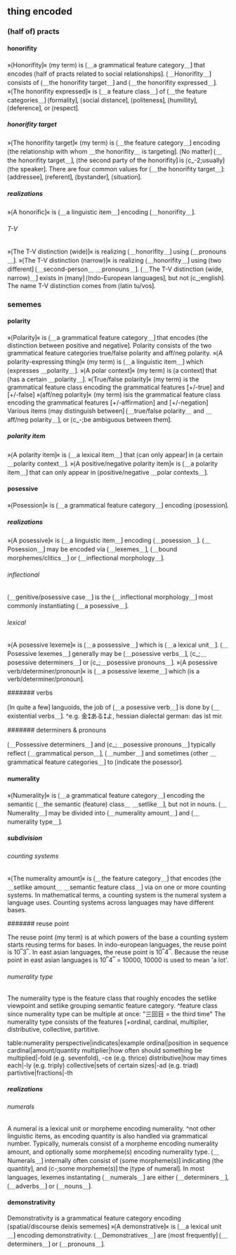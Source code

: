 ## thing encoded

### (half of) practs

#### honorifity

»⟮Honorifity⟯« (my term) is ⟮＿a grammatical feature category＿⟯ that encodes ⟮half of practs related to social relationships⟯.
⟮＿Honorifity＿⟯ consists of ⟮＿the honorifity target＿⟯ and ⟮＿the honorifity expressed＿⟯.
»⟮The honorifity expressed⟯« is ⟮＿a feature class＿⟯ of ⟮＿the feature categories＿⟯ ⟮formality⟯, ⟮social distance⟯, ⟮politeness⟯, ⟮humillity⟯, ⟮deference⟯, or ⟮respect⟯.

##### honorifity target

»⟮The honorifity target⟯« (my term) is ⟮＿the feature category＿⟯ encoding ⟮the relationship with whom ＿the honorifity＿ is targeting⟯.
⟮No matter⟯ ⟮＿the honorifity target＿⟯, ⟮the second party of the honorifity⟯ is ⟮c_-2;usually⟯ ⟮the speaker⟯.
There are four common values for ⟮＿the honorifity target＿⟯: ⟮addressee⟯, ⟮referent⟯, ⟮bystander⟯, ⟮situation⟯.

##### realizations

»⟮A honorific⟯« is ⟮＿a linguistic item＿⟯ encoding ⟮＿honorifity＿⟯.

###### T-V

»⟮The T-V distinction (wide)⟯« is realizing ⟮＿honorifity＿⟯ using ⟮＿pronouns＿⟯.
»⟮The T-V distinction (narrow)⟯« is realizing ⟮＿honorifity＿⟯ using ⟮two different⟯ ⟮＿second-person＿ ＿pronouns＿⟯.
⟮＿The T-V distinction (wide, narrow)＿⟯ exists in ⟮many⟯ ⟮Indo-European languages⟯, but not ⟮c_;english⟯.
The name T-V distinction comes from ⟮latin tu/vos⟯.

### sememes

#### polarity

»⟮Polarity⟯« is ⟮＿a grammatical feature category＿⟯ that encodes ⟮the distinction between positive and negative⟯.
Polarity consists of the two grammatical feature categories true/false polarity and aff/neg polarity.
»⟮A polarity-expressing thing⟯« (my term) is ⟮＿a linguistic item＿⟯ which ⟮expresses ＿polarity＿⟯.
»⟮A polar context⟯« (my term) is ⟮a context⟯ that ⟮has a certain ＿polarity＿⟯.
»⟮True/false polarity⟯« (my term) is the grammatical feature class encoding the grammatical features [+/-true] and [+/-false]
»⟮aff/neg polarity⟯« (my term) isis the grammatical feature class encoding the grammatical features [+/-affirmation] and [+/-negation]
Various items ⟮may distinguish between⟯ ⟮＿true/false polarity＿ and ＿aff/neg polarity＿⟯, or ⟮c_-;be ambiguous between them⟯.

##### polarity item

»⟮A polarity item⟯« is ⟮＿a lexical item＿⟯ that ⟮can only appear⟯ in ⟮a certain ＿polarity context＿⟯.
»⟮A positive/negative polarity item⟯« is ⟮＿a polarity item＿⟯ that can only appear in ⟮positive/negative ＿polar contexts＿⟯.

#### posessive

»⟮Posession⟯« is ⟮＿a grammatical feature category＿⟯ encoding ⟮posession⟯.

##### realizations

»⟮A posessive⟯« is ⟮＿a linguistic item＿⟯ encoding ⟮＿posession＿⟯.
⟮＿Posession＿⟯ may be encoded via ⟮＿lexemes＿⟯, ⟮＿bound morphemes/clitics＿⟯ or ⟮＿inflectional morphology＿⟯.

###### inflectional

⟮＿genitive/posessive case＿⟯ is the ⟮＿inflectional morphology＿⟯ most commonly instantiating ⟮＿a posessive＿⟯.

###### lexical

»⟮A posessive lexeme⟯« is ⟮＿a possessive＿⟯ which is ⟮＿a lexical unit＿⟯.
⟮＿Posessive lexemes＿⟯ generally may be ⟮＿posessive verbs＿⟯, ⟮c_;＿posessive determiners＿⟯ or ⟮c_;＿posessive pronouns＿⟯.
»⟮A posessive verb/determiner/pronoun⟯« is ⟮＿a posessive lexeme＿⟯ which ⟮is a verb/determiner/pronoun⟯.

####### verbs

⟮In quite a few⟯ languoids, the job of ⟮＿a posessive verb＿⟯ is done by ⟮＿existential verbs＿⟯.
^e.g. 金⁑ある⁑よ, hessian dialectal german: das ist mir.

####### determiners & pronouns

⟮＿Possessive determiners＿⟯ and ⟮c_;＿posessive pronouns＿⟯ typically reflect ⟮＿grammatical person＿⟯, ⟮＿number＿⟯ and sometimes ⟮other ＿grammatical feature categories＿⟯ to ⟮indicate the posessor⟯.

#### numerality

»⟮Numerality⟯« is ⟮＿a grammatical feature category＿⟯ encoding the semantic ⟮＿the semantic (feature) class＿ ＿setlike＿⟯, but not in nouns.
⟮＿Numerality＿⟯ may be divided into  ⟮＿numerality amount＿⟯ and ⟮＿numerality type＿⟯.

##### subdivision

###### counting systems

»⟮The numerality amount⟯« is ⟮＿the feature category＿⟯ that encodes ⟮the ＿setlike amount＿ ＿semantic feature class＿⟯ via on one or more counting systems.
In mathematical terms, a counting system is the numeral system a language uses.
Counting systems across languages may have different bases.

####### reuse point

The reuse point (my term) is at which powers of the base a counting system starts reusing terms for bases.
In indo-european languages, the reuse point is 10⎴3⎴.
In east asian languages, the reuse point is 10⎴4⎴.
Because the reuse point in east asian languages is 10⎴4⎴ = 10000, 10000 is used to mean 'a lot'.

###### numerality type

The numerality type is the feature class that roughly encodes the setlike viewpoint and setlike grouping semantic feature category.
^feature class since numerality type can be multiple at once: "三回目 = the third time"
The numerality type consists of the features [+ordinal, cardinal, multiplier, distributive, collective, partitive.


table:numerality perspective|indicates|example
ordinal|position in sequence
cardinal|amount/quantity
multiplier|how often should something be multiplied|-fold (e.g. sevenfold), -ce (e.g. thrice)
distributive|how may times each|-ly (e.g. triply)
collective|sets of certain sizes|-ad (e.g. triad)
partivtive|fractions|-th

##### realizations

###### numerals

A numeral is a lexical unit or morpheme encoding numerality.
^not other linguistic items, as encoding quantity is also handled via grammatical number.
Typically, numerals consist of a morpheme encoding numerality amount, and optionally some morpheme(s) encoding numerality type.
⟮＿Numerals＿⟯ internally often consist of ⟮some morpheme(s)⟯ indicating ⟮the quantity⟯, and ⟮c-;some morpheme(s)⟯ the ⟮type of numeral⟯.
In most languages, lexemes instantating ⟮＿numerals＿⟯ are either ⟮＿determiners＿⟯, ⟮＿adverbs＿⟯ or ⟮＿nouns＿⟯.

#### demonstrativity

Demonstrativity is a grammatical feature category encoding ⟮spatial/discourse deixis sememes⟯
»⟮A demonstrative⟯« is ⟮＿a lexical unit＿⟯ encoding demonstrativity.
⟮＿Demonstratives＿⟯ are ⟮most frequently⟯ ⟮＿determiners＿⟯ or ⟮＿pronouns＿⟯.